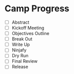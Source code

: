# Camp Progress
- [ ] Abstract
- [ ] Kickoff Meeting
- [ ] Objectives Outline
- [ ] Break Out
- [ ] Write Up
- [ ] Ninjafy
- [ ] Dry Run
- [ ] Final Review
- [ ] Release

